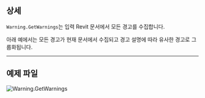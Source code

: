 ## 상세
`Warning.GetWarnings`는 입력 Revit 문서에서 모든 경고를 수집합니다.

아래 예에서는 모든 경고가 현재 문서에서 수집되고 경고 설명에 따라 유사한 경고로 그룹화됩니다.
___
## 예제 파일

![Warning.GetWarnings](./Revit.Application.Warning.GetWarnings_img.jpg)
